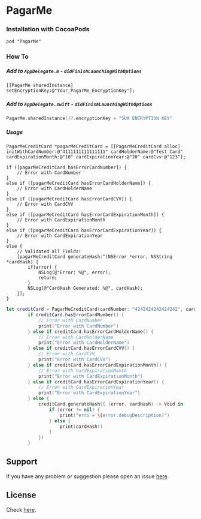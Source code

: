 # PagarMe

### Installation with CocoaPods
    pod "PagarMe"

### How To

##### Add to `AppDelegate.m` - `didFinishLaunchingWithOptions`
```objc
[[PagarMe sharedInstance] setEncryptionKey:@"Your_PagarMe_EncryptionKey"];
```

##### Add to `AppDelegate.swift` - `didFinishLaunchingWithOptions`
```swift
PagarMe.sharedInstance()?.encryptionKey = "SUA ENCRYPTION KEY"
```
    
##### Usage
```objc
PagarMeCreditCard *pagarMeCreditCard = [[PagarMeCreditCard alloc] initWithCardNumber:@"4111111111111111" cardHolderName:@"Test Card" cardExpirationMonth:@"10" cardExpirationYear:@"20" cardCvv:@"123"];

if ([pagarMeCreditCard hasErrorCardNumber]) {
    // Error with CardNumber
}
else if ([pagarMeCreditCard hasErrorCardHolderName]) {
    // Error with CardHolderName
}
else if ([pagarMeCreditCard hasErrorCardCVV]) {
    // Error with CardCVV
}
else if ([pagarMeCreditCard hasErrorCardExpirationMonth]) {
    // Error with CardExpirationMonth
}
else if ([pagarMeCreditCard hasErrorCardExpirationYear]) {
    // Error with CardExpirationYear
}
else {
    // Validated all Fields!
    [pagarMeCreditCard generateHash:^(NSError *error, NSString *cardHash) {
        if(error) {
            NSLog(@"Error: %@", error);
            return;
        }
        NSLog(@"CardHash Generated: %@", cardHash);
    }];
}
```

```swift
let creditCard = PagarMeCreditCard(cardNumber: "4242424242424242", cardHolderName: "Test Card", cardExpirationMonth: "10", cardExpirationYear: "21", cardCvv: "123")
        if creditCard.hasErrorCardNumber() {
            // Error with CardNumber
            print("Error with CardNumber")
        } else if creditCard.hasErrorCardHolderName() {
            // Error with CardHolderName
            print("Error with CardHolderName")
        } else if creditCard.hasErrorCardCVV() {
            // Error with CardCVV
            print("Error with CardCVV")
        } else if creditCard.hasErrorCardExpirationMonth() {
            // Error with CardExpirationMonth
            print("Error with CardExpirationMonth")
        } else if creditCard.hasErrorCardExpirationYear() {
            // Error with CardExpirationYear
            print("Error with CardExpirationYear")
        } else {
            creditCard.generateHash({ (error, cardHash) -> Void in
                if (error != nil) {
                    print("erro = \(error.debugDescription)")
                } else {
                    print(cardHash!)
                }
            })
        }
```

## Support
If you have any problem or suggestion please open an issue [here](https://github.com/pagarme/pagarme-ios/issues).

## License

Check [here](LICENSE).
